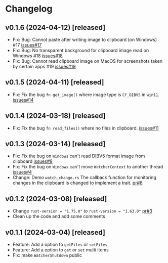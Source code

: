 # Changelog

## v0.1.6 (2024-04-12) [released]

- Fix: Bug: Cannot paste after writing image to clipboard (on Windows) #17 [issues#17](https://github.com/ChurchTao/clipboard-rs/issues/17)
- Fix: Bug: No transparent background for clipboard image read on Windows #18 [issues#18](https://github.com/ChurchTao/clipboard-rs/issues/18)
- Fix: Bug: Cannot read clipboard image on MacOS for screenshots taken by certain apps #19 [issues#19](https://github.com/ChurchTao/clipboard-rs/issues/19)

## v0.1.5 (2024-04-11) [released]

- Fix: Fix the bug `fn get_image()` where image type is `CF_DIBV5` in `win11`. [issues#14](https://github.com/ChurchTao/clipboard-rs/issues/14)

## v0.1.4 (2024-03-18) [released]

- Fix: Fix the bug `fn read_files()` where no files in clipboard. [issues#11](https://github.com/ChurchTao/clipboard-rs/issues/11)

## v0.1.3 (2024-03-14) [released]

- Fix: Fix the bug on `Windows` can't read DIBV5 format image from clipboard [issues#8](https://github.com/ChurchTao/clipboard-rs/issues/8)
- Fix: Fix the bug on `Windows` can't move `WatcherContext` to another thread [issues#4](https://github.com/ChurchTao/clipboard-rs/issues/4)
- Change: Demo `watch_change.rs` The callback function for monitoring changes in the clipboard is changed to implement a trait. [pr#6](https://github.com/ChurchTao/clipboard-rs/pull/6)

## v0.1.2 (2024-03-08) [released]

- Change `rust-version = "1.75.0"` to `rust-version = "1.63.0"` [pr#3](https://github.com/ChurchTao/clipboard-rs/pull/3)
- Clean up the code and add some comments

## v0.1.1 (2024-03-04) [released]

- Feature: Add a option to `getFiles` or `setFiles`
- Feature: Add a option to `get` or `set` multi items
- Fix: make `WatcherShutdown` public
